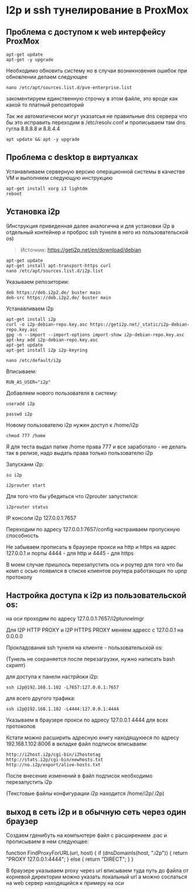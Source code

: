 # I2p и ssh тунелирование в ProxMox
## Проблема с доступом к web интерфейсу ProxMox

    apt-get update
    apt-get -y upgrade
    
Необходимо обновить систему но в случаи возникновения ошибок при обновлении делаем следующее 

    nano /etc/apt/sources.list.d/pve-enterprise.list 
    
закоментируем единственную строчку в этом файле, это вроде как какой то платный репозиторий

Так же автоматически могут указатсья не правильные dns сервера что бы это исправить переходим в 
/etc/resolv.conf и прописываем там dns гугла 8.8.8.8 и 8.8.4.4

    apt update && apt -y upgrade

## Проблема с desktop в виртуалках

Устанавливаем серверную версию операционной системы в качестве VM и выполняем следующую инструкцию

    apt-get install xorg i3 lightdm
    reboot

## Установка i2p

(Инструкция приведенная далее аналогична и для установки i2p в отдельный контейнер и проброс ssh тунеля в него из пользовательской os)

>Источник: https://geti2p.net/en/download/debian

    apt-get update
    apt-get install apt-transport-https curl
    nano /etc/apt/sources.list.d/i2p.list

Указываем репозитории:

    deb https://deb.i2p2.de/ buster main
    deb-src https://deb.i2p2.de/ buster main
    
Устанавливаем i2p

    apt-get install i2p
    curl -o i2p-debian-repo.key.asc https://geti2p.net/_static/i2p-debian-repo.key.asc
    gpg -n --import --import-options import-show i2p-debian-repo.key.asc
    apt-key add i2p-debian-repo.key.asc
    apt-get update
    apt-get install i2p i2p-keyring

    nano /etc/default/i2p

Вписываем: 

    RUN_AS_USER="i2p"

Добавляем нового пользователя в систему:

    useradd i2p

    passwd i2p

Новому пользователю i2p нужен доступ к /home/i2p

    chmod 777 /home

Я для теста выдал папке /home права 777 и все заработало - не делать так в релизе, надо выдать права только пользователю i2p

Запусканм i2p:

    su i2p

    i2prouter start

Для того что бы убедиться что i2prouter запустился: 

    i2prouter status

IP консоли i2p 127.0.0.1:7657

Переходим по адресу 127.0.0.1:7657/config 
настраиваем пропускную способность

Не забываем прописать в браузере прокси на http и https 
на адрес 127.0.0.1 и порты 4444 - для http и 4445 - для https

В моем случае пришлось перезапустить ось и роутер для того что бы комп с осью появился в списке клиентов роутера работающих по upnp протоколу

## Настройка доступа к i2p из пользовательской os:

на оси проходим по адресу 127.0.0.1:7657/i2ptunnelmgr

Для I2P HTTP PROXY и I2P HTTPS PROXY меняем адресс с 127.0.0.1 на 0.0.0.0

Прокладования ssh  тунеля на клиенте - пользовательской os:

(Тунель не сохраняется после перезагрузки, нужно написать bash скрипт)

для доступа к панели настрйоки i2p:

    ssh i2p@192.168.1.102 -L7657:127.0.0.1:7657 

для всего другого трафика:

    ssh i2p@192.168.1.102 -L4444:127.0.0.1:4444

Указываем в браузере прокси по адресу 127.0.0.1 4444 для всех протоколов

Кстати можно расширить адресную книгу находящуюеся по адресу 192.168.1.102:8006 в вкладке файл подписок вписываем:

    http://i2host.i2p/cgi-bin/i2hostetag
    http://stats.i2p/cgi-bin/newhosts.txt
    http://no.i2p/export/alive-hosts.txt

После внесение изменений в файл подписок необходимо перезапустить i2p

(Текстовые файлы конфигурации i2p находится /home/i2p/.i2p)

## выход в сеть i2p и в обычную сеть через один браузер

Создаем гденибуть на компьютере файл с расширением .pac и прописываем в нем следующее:

function FindProxyForURL(url, host) {
    if (dnsDomainIs(host, ".i2p")) {
        return "PROXY 127.0.0.1:4444";
    } else {
        return "DIRECT";
    }
}

В браузере указываем proxy через url вписываем туда путь до файла от корневой директории
можно указать локальный url а можно сослаться на web сервер находящийся к примеру на оси

